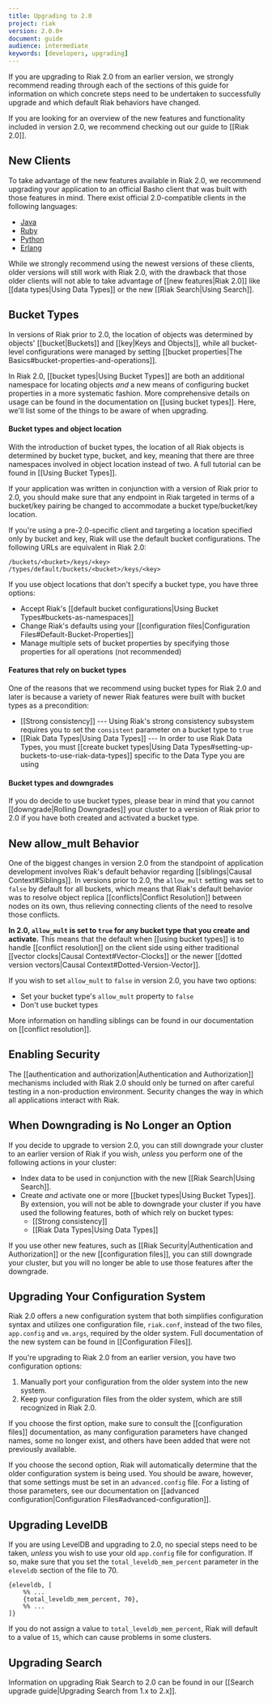 ```yaml
---
title: Upgrading to 2.0
project: riak
version: 2.0.0+
document: guide
audience: intermediate
keywords: [developers, upgrading]
---
```


If you are upgrading to Riak 2.0 from an earlier version, we strongly
recommend reading through each of the sections of this guide for
information on which concrete steps need to be undertaken to
successfully upgrade and which default Riak behaviors have changed.

If you are looking for an overview of the new features and
functionality included in version 2.0, we recommend checking out our
guide to [[Riak 2.0]].

## New Clients

To take advantage of the new features available in Riak 2.0, we
recommend upgrading your application to an official Basho client that
was built with those features in mind. There exist official
2.0-compatible clients in the following languages:

* [Java](https://github.com/basho/riak-java-client)
* [Ruby](https://github.com/basho/riak-ruby-client)
* [Python](https://github.com/basho/riak-python-client)
* [Erlang](https://github.com/basho/riak-erlang-client)

While we strongly recommend using the newest versions of these clients,
older versions will still work with Riak 2.0, with the drawback that
those older clients will not able to take advantage of
[[new features|Riak 2.0]] like [[data types|Using Data Types]]
or the new [[Riak Search|Using Search]].

## Bucket Types

In versions of Riak prior to 2.0, the location of objects was
determined by objects' [[bucket|Buckets]] and [[key|Keys and Objects]],
while all bucket-level configurations were managed by setting [[bucket
properties|The Basics#bucket-properties-and-operations]].

In Riak 2.0, [[bucket types|Using Bucket Types]] are both an additional
namespace for locating objects _and_ a new means of configuring bucket
properties in a more systematic fashion. More comprehensive details on
usage can be found in the documentation on [[using bucket types]].
Here, we'll list some of the things to be aware of when upgrading.

#### Bucket types and object location

With the introduction of bucket types, the location of all Riak objects
is determined by bucket type, bucket, and key, meaning that there
are three namespaces involved in object location instead of two. A full
tutorial can be found in [[Using Bucket Types]].

If your application was written in conjunction with a version of Riak
prior to 2.0, you should make sure that any endpoint in Riak targeted
in terms of a bucket/key pairing be changed to accommodate a bucket
type/bucket/key location.

If you're using a pre-2.0-specific client and targeting a location
specified only by bucket and key, Riak will use the default bucket
configurations. The following URLs are equivalent in Riak 2.0:

```
/buckets/<bucket>/keys/<key>
/types/default/buckets/<bucket>/keys/<key>
```

If you use object locations that don't specify a bucket type, you have
three options:

* Accept Riak's [[default bucket configurations|Using Bucket
  Types#buckets-as-namespaces]]
* Change Riak's defaults using your [[configuration files|Configuration
  Files#Default-Bucket-Properties]]
* Manage multiple sets of bucket properties by specifying those
  properties for all operations (not recommended)

#### Features that rely on bucket types

One of the reasons that we recommend using bucket types for Riak 2.0
and later is because a variety of newer Riak features were built with
bucket types as a precondition:

* [[Strong consistency]] --- Using Riak's strong consistency subsystem
  requires you to set the `consistent` parameter on a bucket type to
  `true`
* [[Riak Data Types|Using Data Types]] --- In order to use Riak Data
  Types, you must [[create bucket types|Using Data
  Types#setting-up-buckets-to-use-riak-data-types]] specific to the
  Data Type you are using

#### Bucket types and downgrades

If you do decide to use bucket types, please bear in mind that you
cannot [[downgrade|Rolling Downgrades]] your cluster to a version of
Riak prior to 2.0 if you have both created and activated a
bucket type.

## New allow_mult Behavior

One of the biggest changes in version 2.0 from the standpoint of
application development involves Riak's default behavior regarding
[[siblings|Causal Context#Siblings]]. In versions prior to 2.0, the
`allow_mult` setting was set to `false` by default for all buckets,
which means that Riak's default behavior was to resolve
object replica [[conflicts|Conflict Resolution]] between nodes on its
own, thus relieving connecting clients of the need to resolve those
conflicts.

**In 2.0, `allow_mult` is set to `true` for any bucket type that you
create and activate.** This means that the default when [[using bucket
types]] is to handle [[conflict resolution]] on the client side using
either traditional [[vector clocks|Causal Context#Vector-Clocks]] or the
newer [[dotted version vectors|Causal Context#Dotted-Version-Vector]].

If you wish to set `allow_mult` to `false` in version 2.0, you have two
options:

* Set your bucket type's `allow_mult` property to `false`
* Don't use bucket types

More information on handling siblings can be found in our documentation
on [[conflict resolution]].

## Enabling Security

The [[authentication and authorization|Authentication and
Authorization]] mechanisms included with Riak 2.0 should only be turned
on after careful testing in a non-production environment. Security
changes the way in which all applications interact with Riak.

## When Downgrading is No Longer an Option

If you decide to upgrade to version 2.0, you can still downgrade your
cluster to an earlier version of Riak if you wish, _unless_ you perform
one of the following actions in your cluster:

* Index data to be used in conjunction with the new [[Riak Search|Using
  Search]].
* Create _and_ activate one or more [[bucket types|Using Bucket
  Types]]. By extension, you will not be able to downgrade your cluster
  if you have used the following features, both of which rely on bucket
  types:
    - [[Strong consistency]]
    - [[Riak Data Types|Using Data Types]]

If you use other new features, such as [[Riak Security|Authentication
and Authorization]] or the new [[configuration files]], you can still
downgrade your cluster, but you will no longer be able to use those
features after the downgrade.

## Upgrading Your Configuration System

Riak 2.0 offers a new configuration system that both simplifies
configuration syntax and utilizes one configuration file, `riak.conf`,
instead of the two files, `app.config` and `vm.args`, required by the
older system. Full documentation of the new system can be found in
[[Configuration Files]].

If you're upgrading to Riak 2.0 from an earlier version, you have two
configuration options:

1. Manually port your configuration from the older system into the new
   system.
2. Keep your configuration files from the older system, which are still
   recognized in Riak 2.0.

If you choose the first option, make sure to consult the
[[configuration files]] documentation, as many configuration parameters
have changed names, some no longer exist, and others have been added
that were not previously available.

If you choose the second option, Riak will automatically determine that
the older configuration system is being used. You should be aware,
however, that some settings must be set in an `advanced.config` file.
For a listing of those parameters, see our documentation on [[advanced
configuration|Configuration Files#advanced-configuration]].

## Upgrading LevelDB

If you are using LevelDB and upgrading to 2.0, no special steps need to
be taken, _unless_ you wish to use your old `app.config` file for
configuration. If so, make sure that you set the
`total_leveldb_mem_percent` parameter in the `eleveldb` section of the
file to 70.

```appconfig
{eleveldb, [
    %% ...
    {total_leveldb_mem_percent, 70},
    %% ...
]}
```

If you do not assign a value to `total_leveldb_mem_percent`, Riak will
default to a value of `15`, which can cause problems in some clusters.

## Upgrading Search

Information on upgrading Riak Search to 2.0 can be found in our
[[Search upgrade guide|Upgrading Search from 1.x to 2.x]].
